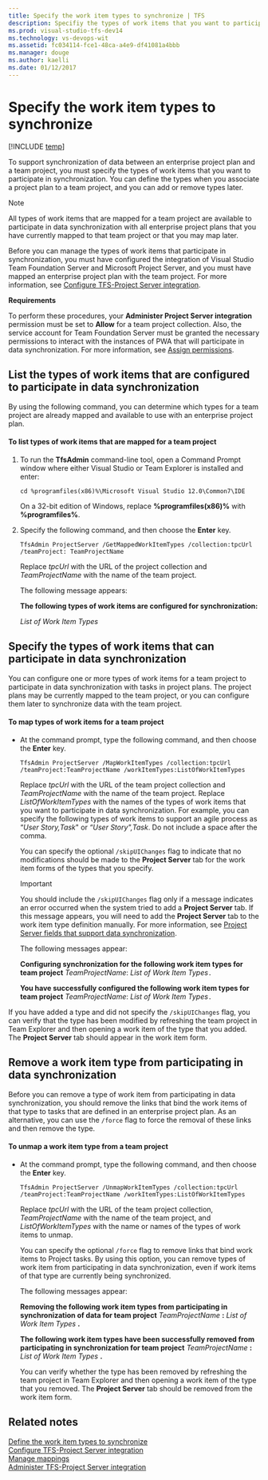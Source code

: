 ```yaml
---
title: Specify the work item types to synchronize | TFS
description: Specifiy the types of work items that you want to participate in synchronization.
ms.prod: visual-studio-tfs-dev14
ms.technology: vs-devops-wit 
ms.assetid: fc034114-fce1-48ca-a4e9-df41081a4bbb
ms.manager: douge
ms.author: kaelli
ms.date: 01/12/2017
---
```

# Specify the work item types to synchronize
[!INCLUDE [temp](../_shared/tfs-ps-sync-header.md)]

<a name="Top"></a> To support synchronization of data between an enterprise project plan and a team project, you must specify the types of work items that you want to participate in synchronization. You can define the types when you associate a project plan to a team project, and you can add or remove types later.  
  
> [!NOTE]
>  All types of work items that are mapped for a team project are available to participate in data synchronization with all enterprise project plans that you have currently mapped to that team project or that you may map later.  
  
 Before you can manage the types of work items that participate in synchronization, you must have configured the integration of Visual Studio Team Foundation Server and Microsoft Project Server, and you must have mapped an enterprise project plan with the team project. For more information, see [Configure TFS-Project Server integration](configure-tfs-project-server-integration.md).  
  
 **Requirements**  
  
 To perform these procedures, your **Administer Project Server integration** permission must be set to **Allow** for a team project collection. Also, the service account for Team Foundation Server must be granted the necessary permissions to interact with the instances of PWA that will participate in data synchronization. For more information, see [Assign permissions](assign-permissions-support-tfs-project-server-integration.md).  
  
##  <a name="GetList"></a> List the types of work items that are configured to participate in data synchronization  
 By using the following command, you can determine which types for a team project are already mapped and available to use with an enterprise project plan.  
  
#### To list types of work items that are mapped for a team project  
  
1.  To run the **TfsAdmin** command-line tool, open a Command Prompt window where either Visual Studio or Team Explorer is installed and enter:  
  
    ```  
    cd %programfiles(x86)%\Microsoft Visual Studio 12.0\Common7\IDE  
    ```  
  
     On a 32-bit edition of Windows, replace **%programfiles(x86)%** with **%programfiles%**.  
  
2.  Specify the following command, and then choose the **Enter** key.  
  
    ```  
    TfsAdmin ProjectServer /GetMappedWorkItemTypes /collection:tpcUrl /teamProject: TeamProjectName  
    ```  
  
     Replace *tpcUrl* with the URL of the project collection and *TeamProjectName* with the name of the team project.  
  
     The following message appears:  
  
     **The following types of work items are configured for synchronization:**  
  
     *List of Work Item Types*  
  
##  <a name="MapTypes"></a> Specify the types of work items that can participate in data synchronization  
 You can configure one or more types of work items for a team project to participate in data synchronization with tasks in project plans. The project plans may be currently mapped to the team project, or you can configure them later to synchronize data with the team project.  
  
#### To map types of work items for a team project  
  
-   At the command prompt, type the following command, and then choose the **Enter** key.  
  
    ```  
    TfsAdmin ProjectServer /MapWorkItemTypes /collection:tpcUrl /teamProject:TeamProjectName /workItemTypes:ListOfWorkItemTypes  
    ```  
  
     Replace *tpcUrl* with the URL of the team project collection and *TeamProjectName* with the name of the team project. Replace *ListOfWorkItemTypes* with the names of the types of work items that you want to participate in data synchronization. For example, you can specify the following types of work items to support an agile process as “*User Story,Task*" or *“User Story",Task*. Do not include a space after the comma.  
  
     You can specify the optional `/skipUIChanges` flag to indicate that no modifications should be made to the **Project Server** tab for the work item forms of the types that you specify.  
  
    > [!IMPORTANT]
    >  You should include the `/skipUIChanges` flag only if a message indicates an error occurred when the system tried to add a **Project Server** tab. If this message appears, you will need to add the **Project Server** tab to the work item type definition manually. For more information, see [Project Server fields that support data synchronization](project-server-fields-added-to-tfs.md).  
  
     The following messages appear:  
  
     **Configuring synchronization for the following work item types for team project** *TeamProjectName*: *List of Work Item Types*`.`  
  
     **You have successfully configured the following work item types for team project** *TeamProjectName*: *List of Work Item Types*`.`  
  
 If you have added a type and did not specify the `/skipUIChanges` flag, you can verify that the type has been modified by refreshing the team project in Team Explorer and then opening a work item of the type that you added. The **Project Server** tab should appear in the work item form.  
  
##  <a name="UnmapTypes"></a> Remove a work item type from participating in data synchronization  
 Before you can remove a type of work item from participating in data synchronization, you should remove the links that bind the work items of that type to tasks that are defined in an enterprise project plan. As an alternative, you can use the `/force` flag to force the removal of these links and then remove the type.  
  
#### To unmap a work item type from a team project  
  
-   At the command prompt, type the following command, and then choose the **Enter** key.  
  
    ```  
    TfsAdmin ProjectServer /UnmapWorkItemTypes /collection:tpcUrl /teamProject:TeamProjectName /workItemTypes:ListOfWorkItemTypes  
    ```  
  
     Replace *tpcUrl* with the URL of the team project collection, *TeamProjectName* with the name of the team project, and *ListOfWorkItemTypes* with the name or names of the types of work items to unmap.  
  
     You can specify the optional `/force` flag to remove links that bind work items to Project tasks. By using this option, you can remove types of work item from participating in data synchronization, even if work items of that type are currently being synchronized.  
  
     The following messages appear:  
  
     **Removing the following work item types from participating in synchronization of data for team project** *TeamProjectName* **:** *List of Work Item Types* **.**  
  
     **The following work item types have been successfully removed from participating in synchronization for team project** *TeamProjectName* **:** *List of Work Item Types* **.**  
  
     You can verify whether the type has been removed by refreshing the team project in Team Explorer and then opening a work item of the type that you removed. The **Project Server** tab should be removed from the work item form.  
  
## Related notes  
 [Define the work item types to synchronize](define-work-item-types-available-synchronization.md)   
 [Configure TFS-Project Server integration](configure-tfs-project-server-integration.md)   
 [Manage mappings](manage-mappings-enterprise-project-team-project.md)   
 [Administer TFS-Project Server integration](administrate-integration-tfs-project-server.md)